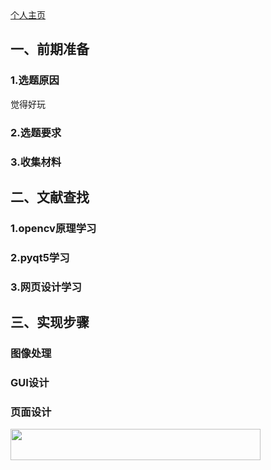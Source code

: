 ﻿<html>
<head>
<meta charset="utf-8">
<title>宿舍异常进入识别监控</title>
</head>
<body>
<a href="https://github.com/yinxin46/yinxin46.github.io">个人主页</a>
<h2>一、前期准备</h2>
<h3>1.选题原因</h3>
<p>觉得好玩</p>
<h3>2.选题要求</h3>
<h3>3.收集材料</h3>
<h2>二、文献查找</h2>
<h3>1.opencv原理学习</h3>
<h3>2.pyqt5学习</h3>
<h3>3.网页设计学习</h3>
<h2>三、实现步骤</h2>
<h3>图像处理</h3>
<h3>GUI设计</h3>
<h3>页面设计</h3>
<img src="https://image.shutterstock.com/image-photo/hands-touching-science-network-connection-260nw-762804589.jpg"width="400" height="50"/>
</body>
</html>
